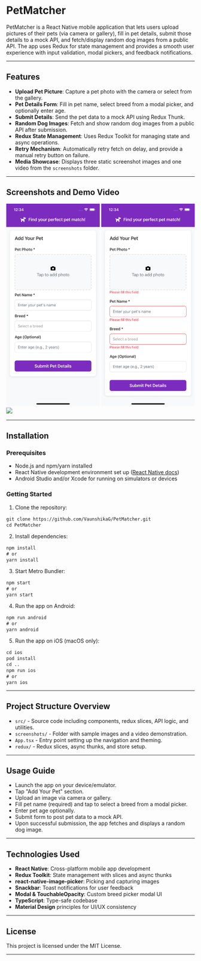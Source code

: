 # PetMatcher

PetMatcher is a React Native mobile application that lets users upload pictures of their pets (via camera or gallery), fill in pet details, submit those details to a mock API, and fetch/display random dog images from a public API. The app uses Redux for state management and provides a smooth user experience with input validation, modal pickers, and feedback notifications.

---

## Features

- **Upload Pet Picture**: Capture a pet photo with the camera or select from the gallery.
- **Pet Details Form**: Fill in pet name, select breed from a modal picker, and optionally enter age.
- **Submit Details**: Send the pet data to a mock API using Redux Thunk.
- **Random Dog Images**: Fetch and show random dog images from a public API after submission.
- **Redux State Management**: Uses Redux Toolkit for managing state and async operations.
- **Retry Mechanism**: Automatically retry fetch on delay, and provide a manual retry button on failure.
- **Media Showcase**: Displays three static screenshot images and one video from the `screenshots` folder.

---

## Screenshots and Demo Video

<img src="./screenshots/img1.png" width="250" />  
<img src="./screenshots/img2.png" width="250" />  
<img src="./screenshots/app_vd.mp4" width="250" />

---

## Installation

### Prerequisites

- Node.js and npm/yarn installed
- React Native development environment set up ([React Native docs](https://reactnative.dev/docs/environment-setup))
- Android Studio and/or Xcode for running on simulators or devices

### Getting Started

1. Clone the repository:

```
git clone https://github.com/VaunshikaG/PetMatcher.git
cd PetMatcher
```

2. Install dependencies:

```
npm install
# or
yarn install
```

3. Start Metro Bundler:

```
npm start
# or
yarn start
```

4. Run the app on Android:

```
npm run android
# or
yarn android
```

5. Run the app on iOS (macOS only):

```
cd ios
pod install
cd ..
npm run ios
# or
yarn ios
```

---

## Project Structure Overview

- `src/` - Source code including components, redux slices, API logic, and utilities.
- `screenshots/` - Folder with sample images and a video demonstration.
- `App.tsx` - Entry point setting up the navigation and theming.
- `redux/` - Redux slices, async thunks, and store setup.

---

## Usage Guide

- Launch the app on your device/emulator.
- Tap "Add Your Pet" section.
- Upload an image via camera or gallery.
- Fill pet name (required) and tap to select a breed from a modal picker.
- Enter pet age optionally.
- Submit form to post pet data to a mock API.
- Upon successful submission, the app fetches and displays a random dog image.

---

## Technologies Used

- **React Native**: Cross-platform mobile app development
- **Redux Toolkit**: State management with slices and async thunks
- **react-native-image-picker**: Picking and capturing images
- **Snackbar**: Toast notifications for user feedback
- **Modal & TouchableOpacity**: Custom breed picker modal UI
- **TypeScript**: Type-safe codebase
- **Material Design** principles for UI/UX consistency

---

## License

This project is licensed under the MIT License.

---
